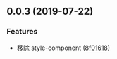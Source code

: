 ## 0.0.3 (2019-07-22)


### Features

* 移除 style-component ([8f01618](https://github.com/nu-system/react-native-acss/commit/8f01618))



